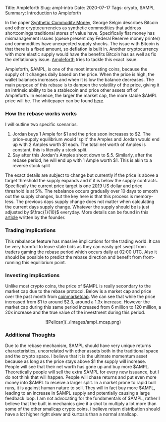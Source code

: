 Title: Ampleforth
Slug: ampl-intro
Date: 2020-07-17
Tags: crypto, $AMPL
Summary: Introduction to Ampleforth

<p>
In the paper <a href="https://www.sciencedirect.com/science/article/pii/S1572308914000722" target="_blank">Synthetic Commodity Money</a>, George Selgin describes Bitcoin and other cryptocurrencies as synthetic commodities that address shortcomings traditional stores of value have. 
Specifically fiat money has mismanagement issues (queue present day Federal Reserve money printer) and commodities have unexpected supply shocks. The issue with Bitcoin is that there is a fixed amount, so deflation is built in. 
Another cryptocurrency with more elastic supply would have the benefits Bitcoin has as well as fix the deflationary issue. <a href="https://www.ampleforth.org" target="_blank">Ampleforth</a> tries to tackle this exact issue.
</p>
<p>
Ampleforth, $AMPL, is one of the most interesting coins, because the supply of it changes daily based on the price. When the price is high, the wallet balances increases and when it is low the balance decreases.
The main purpose of this rebase is to dampen the volatility of the price, giving it an intrinsic ability to be a stablecoin and price other assets off of Ampleforth.
In essence, the larger the market cap, the more stable $AMPL price will be. The whitepaper can be found 
<a href="https://drive.google.com/file/d/1I-NmSnQ6E7wY1nyouuf-GuDdJWNCnJWl/view" target="_blank">here</a>.
</p>

<h3>How the rebase works works</h3>
I will outline two specific scenarios. 

<ol>
  <li>Jordan buys 1 Ample for $1 and the price soon increases to $2. The price-supply equilibrium would 'split' the Amples and Jordan would end up with 2 Amples worth $1 each. The total net worth of Amples is constant, this is literally a stock split.</li>
  <li>Say after this Jordan's Amples shoot down to $.5. Similarly, after the rebase period, he will end up with 1 Ample worth $1. This is akin to a reverse stock split</li>
</ol>

The exact details are subject to change but currently if the price is above a target threshold the supply expands and if it is below the supply contracts. Specifically the current price target is one 
<a href="https://www.bea.gov/data/personal-consumption-expenditures-price-index" target="_blank">2019</a> US dollar and price threshold is at 5%.
The rebalance occurs gradually over 10 days to smooth out the supply changes, but the key here is that this process is memory-less. The previous days supply change does not matter when calculating the current days supply change. Whatever the supply should be is just adjusted by $\frac{1}{10}$ everyday.
More details can be found in this <a href="https://medium.com/ampleforth/the-ampleforth-chainlink-oracle-integration-is-going-live-16053ccdebd5" target="_blank">article</a> written by the founder.

<h3>Trading Implications</h3>
<p>
This rebalance feature has massive implications for the trading world. It can be very harmful to leave stale bids as they can easily get swept from traders gaming the rebase period which occurs daily at 02:00 UTC. Also it should be possible to predict the rebase direction and benefit from front-running this equilibrium point.
</p>

<h3>Investing Implications</h3>
<p>
Unlike most crypto coins, the price of $AMPL is really secondary to the market cap due to the rebase protocol. Below is a market cap and price over the past month from <a href="https://coinmarketcap.com/currencies/ampleforth/" target="_blank">coinmarketcap</a>.
We can see that while the price increased from $1 to around $2.3, around a 1.3x increase. However the market cap during this same period increased from 6 million to 120 million, a 20x increase and the true value of the investment during this period. 
</p>

<center>
![Pelican](../images/ampl_mcap.png)
</center>

<h3>Additional Thoughts</h3>
<p>
Due to the rebase mechanism, $AMPL should have very unique returns characteristics, uncorrelated with other assets both in the traditional space and the crypto space. 
I believe that it is the ultimate momentum asset because as long as the price stays above $1 the supply will increase. People will see that their net worth has gone up and buy more $AMPL.
Theoretically people will sell the extra $AMPL for every new issuance, but I do not think that will happen. People will chase returns and put even more money into $AMPL to receive a larger split.
In a market prone to rapid bull runs, it is against human nature to sell. They will in fact buy more $AMPL, leading to an increase in $AMPL supply and potentially causing a large feedback loop.
I am not advocating for the fundamentals of $AMPL, rather I believe that the built in mechanics give it a shot to multiply a lot more than some of the other smallcap crypto coins.
I believe return distribution should have a lot higher right skew and kurtosis than a normal smallcap.
</p>